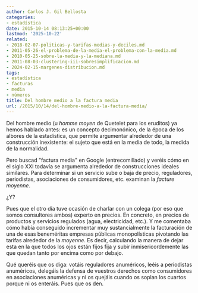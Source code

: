 ```yaml
---
author: Carlos J. Gil Bellosta
categories:
- estadística
date: 2015-10-14 08:13:25+00:00
lastmod: '2025-10-22'
related:
- 2018-02-07-politicas-y-tarifas-medias-y-deciles.md
- 2011-05-26-el-problema-de-la-media-el-problema-con-la-media.md
- 2010-05-25-sobre-la-media-y-la-mediana.md
- 2011-08-03-clustering-iii-sobresimplificacion.md
- 2024-02-15-margenes-distribucion.md
tags:
- estadística
- facturas
- media
- números
title: Del hombre medio a la factura media
url: /2015/10/14/del-hombre-medio-a-la-factura-media/
---
```


Del hombre medio (u _homme moyen_ de Quetelet para los eruditos) ya hemos hablado antes: es un concepto decimonónico, de la época de los albores de la estadística, que permite argumentar alrededor de una construcción inexistente: el sujeto que está en la media de todo, la medida de la normalidad.

Pero buscad "factura media" en Google (entrecomillado) y veréis cómo en el siglo XXI todavía se argumenta alrededor de construcciones ideales similares. Para determinar si un servicio sube o baja de precio, reguladores, periodistas, asociaciones de consumidores, etc. examinan  la _facture moyenne_.

¿Y?

Pues que el otro día tuve ocasión de charlar con un colega (por eso que somos consultores ambos) experto en precios. En concreto, en precios de productos y servicios regulados (agua, electricidad, etc.). Y me comentaba cómo había conseguido incrementar muy sustancialmente la facturación de una de esas beneméritas empresas públicas monopolísticas pivotando las tarifas alrededor de la _moyenne_. Es decir, calculando la manera de dejar esta en la que todos los ojos están fijos fija y subir inmisericordemente las que quedan tanto por encima como por debajo.

Qué queréis que os diga: votáis reguladores anuméricos, leéis a periodistas anuméricos, delegáis la defensa de vuestros derechos como consumidores en asociaciones anuméricas y ni os quejáis cuando os soplan los cuartos porque ni os enteráis. Pues que os den.
